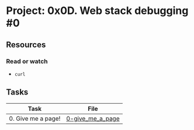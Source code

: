 # Project: 0x0D. Web stack debugging #0

## Resources

### Read or watch

* ``curl``

## Tasks

| Task | File |
| ---- | ---- |
| 0. Give me a page! | [0-give_me_a_page](./0-give_me_a_page) |
